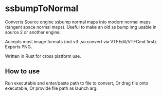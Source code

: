 # ssbumpToNormal
Converts Source engine ssbump normal maps into modern normal maps (tangent space normal maps). Useful to make an old ss bump img usable in source 2 or another engine.

Accepts most image formats (not vtf ,so convert via VTFEdit/VTFCmd first). Exports PNG.

Written in Rust for cross platform use.

## How to use
Run executable and enter/paste path to file to convert, Or drag file onto executable, Or provide file path as launch arg.
